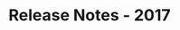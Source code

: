 ﻿---
title: Release Notes - 2017
articleTitle: Release Notes - 2017
linktitle: Release Notes - 2017
description: "Release Notes - 2017 – learn about the latest updates and fixes."
type: docs
weight: 40
url: /jasperreports/release-notes-2017/
---


